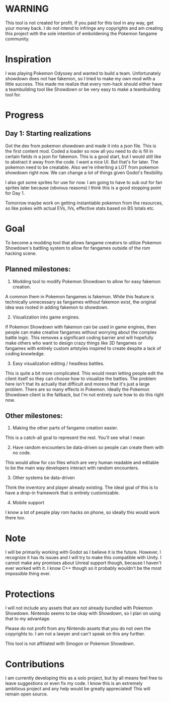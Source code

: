 # WARNING

This tool is not created for profit. If you paid for this tool in any way, get your money back. I do not intend to infringe any copyrights and am creating this project with the sole intention of emboldening the Pokemon fangame community.

# Inspiration

I was playing Pokemon Odyssey and wanted to build a team. Unfortunately showdown does not hae fakemon, so I tried to make my own mod with a little success. This made me realize that every rom-hack should either have a teambuilding tool like Showdown or be very easy to make a teambuilding tool for.

# Progress

## Day 1: Starting realizations
Got the dex from pokemon showdown and made it into a json file. This is the first content mod.
Coded a loader so now all you need to do is fill in certain fields in a json for fakemon.
This is a good start, but I would still like to abstract it away from the code. I want a nice UI.
But that's for later. The pokemon need to be creatable.
Also we're inheriting a LOT from pokemon showdown right now. We can change a lot of things given Godot's flexibility.

I also got some sprites for use for now. I am going to have to sub out for fan sprites later because (obvious reasons)
I think this is a good stopping point for Day 1.

Tomorrow maybe work on getting instantiable pokemon from the resources, so like pokes with actual EVs, IVs, effective stats based on BS totals etc.

# Goal

To become a modding tool that allows fangame creators to utilize Pokemon Showdown's battling system to allow for fangames outside of the rom hacking scene.

## Planned milestones:
1. Modding tool to modify Pokemon Showdown to allow for easy fakemon creation. 

A common them in Pokemon fangames is fakemon. While this feature is technically unnecessary as fangames without fakemon exist, the original idea was rooted in adding fakemon to showdown.

2. Visualization into game engines.

If Pokemon Showdown with fakemon can be used in game engines, then people can make creative fangames without worrying about the complex battle logic. This removes a significant coding barrier and will hopefully make others who want to design crazy things like 3D fangames or fangames with entirely custom artstyles inspired to create despite a lack of coding knowledge.

3. Easy visualization editing / headless battles.

This is quite a bit more complicated. This would mean letting people edit the client itself so they can choose how to visualize the battles. The problem here isn't that its actually that difficult and moreso that it's just a large problem. There are so many effects in Pokemon. Ideally the Pokemon Showdown client is the fallback, but I'm not entirely sure how to do this right now.

## Other milestones:

1. Making the other parts of fangame creation easier.

This is a catch-all goal to represent the rest. You'll see what I mean

2. Have random encounters be data-driven so people can create them with no code.

This would allow for csv files which are very human readable and editable to be the main way developers interact with random encounters.

3. Other systems be data-driven

Think the inventory and player already existing. The ideal goal of this is to have a drop-in framework that is entirely customizable. 

4. Mobile support

I know a lot of people play rom hacks on phone, so ideally this would work there too.

# Note

I will be primarily working with Godot as I believe it is the future. However, I recognize it has its issues and I will try to make this compatible with Unity. I cannot make any promises about Unreal support though, because I haven't ever worked with it. I know C++ though so it probably wouldn't be the most impossible thing ever.

# Protections

I will not include any assets that are not already bundled with Pokemon Showdown. Nintendo seems to be okay with Showdown, so I plan on using that to my advantage.

Please do not profit from any Nintendo assets that you do not own the copyrights to. I am not a lawyer and can't speak on this any further.

This tool is not affiliated with Smogon or Pokemon Showdown.

# Contributions

I am currently developing this as a solo project, but by all means feel free to leave suggestions or even fix my code. I know this is an extremely ambitious project and any help would be greatly appreciated! This will remain open source. 
